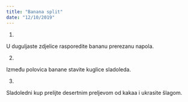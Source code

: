 ```yaml
--- 
title: "Banana split"
date: "12/10/2019"
---
```


1.
U duguljaste zdjelice rasporedite bananu prerezanu napola.

2.
Između polovica banane stavite kuglice sladoleda.

3.
Sladoledni kup prelijte desertnim preljevom od kakaa i ukrasite šlagom.


